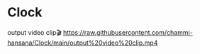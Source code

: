 # Clock
output video clip🎬
https://raw.githubusercontent.com/chammi-hansana/Clock/main/output%20video%20clip.mp4
